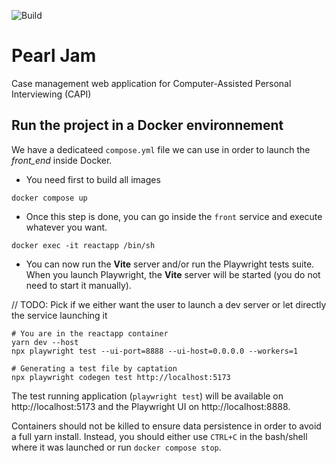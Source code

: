 ![Build](https://github.com/InseeFr/Pearl-Jam/actions/workflows/release.yml/badge.svg)

# Pearl Jam

Case management web application for Computer-Assisted Personal Interviewing (CAPI)

## Run the project in a Docker environnement

We have a dedicateed `compose.yml` file we can use in order to launch the _front_end_ inside Docker.

- You need first to build all images

```shell
docker compose up
```

- Once this step is done, you can go inside the `front` service and execute whatever you want.

```shell
docker exec -it reactapp /bin/sh
```

- You can now run the **Vite** server and/or run the Playwright tests suite.
  When you launch Playwright, the **Vite** server will be started (you do not need to start it manually).

// TODO: Pick if we either want the user to launch a dev server or let directly the service launching it

```shell
# You are in the reactapp container
yarn dev --host
npx playwright test --ui-port=8888 --ui-host=0.0.0.0 --workers=1

# Generating a test file by captation
npx playwright codegen test http://localhost:5173
```

The test running application (`playwright test`) will be available on http://localhost:5173 and the Playwright UI on http://localhost:8888.

Containers should not be killed to ensure data persistence in order to avoid a full yarn install. Instead, you should either use `CTRL+C` in the bash/shell where it was launched or run `docker compose stop`.
